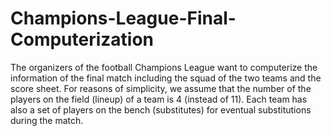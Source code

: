 # Champions-League-Final-Computerization
The organizers of the football Champions League want to computerize the information of the final match including the squad of the two teams and the score sheet. For reasons of simplicity, we assume that the number of the players on the field (lineup) of a team is 4 (instead of 11). Each team has also a set of players on the bench (substitutes) for eventual substitutions during the match.
